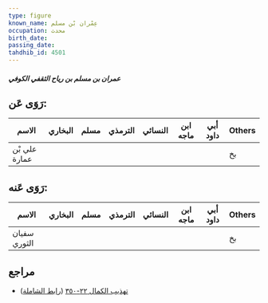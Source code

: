 ```yaml
---
type: figure
known_name: عِمْران بْن مسلم
occupation: محدث
birth_date:
passing_date:
tahdhib_id: 4501
---
```

##### عمران بن مسلم بن رياح الثقفي الكوفي

## رَوَى عَن:
| الاسم         | البخاري | مسلم | الترمذي | النسائي | ابن ماجه | أبي داود | Others |
| ------------- | ------- | ---- | ------- | ------- | -------- | -------- | ------ |
| علي بْن عمارة |         |      |         |         |          |          | بخ     |
## رَوَى عَنه:
| الاسم        | البخاري | مسلم | الترمذي | النسائي | ابن ماجه | أبي داود | Others |
| ------------ | ------- | ---- | ------- | ------- | -------- | -------- | ------ |
| سفيان الثوري |         |      |         |         |          |          | بخ     |
## مراجع
- [تهذيب الكمال ٢٢-٣٥٠](obsidian://open?vault=Tahdhib-al-Kamal&file=Figures/٤٥٠١-عمران%20بن%20مسلم%20بن%20رياح%20الثقفي%20الكوفي) ([رابط الشاملة](https://shamela.ws/book/3722/11603))